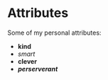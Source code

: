 # Attributes
Some of my personal attributes:
- **kind**
- *smart*
- __clever__
- **_perserverant_**
